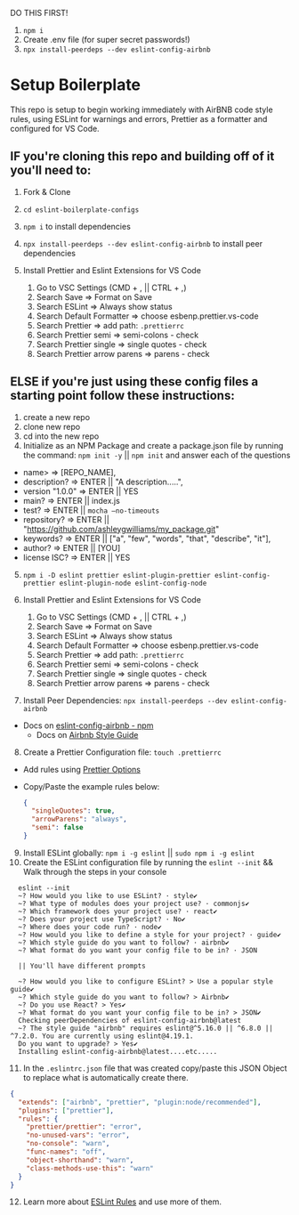 DO THIS FIRST!

1. `npm i`
2. Create .env file (for super secret passwords!)
3. `npx install-peerdeps --dev eslint-config-airbnb`

# Setup Boilerplate

This repo is setup to begin working immediately with AirBNB code style rules, using ESLint for warnings and errors, Prettier as a formatter and configured for VS Code.

## IF you're cloning this repo and building off of it you'll need to:

1. Fork & Clone
2. `cd eslint-boilerplate-configs`
3. `npm i` to install dependencies
4. `npx install-peerdeps --dev eslint-config-airbnb` to install peer dependencies
5. Install Prettier and Eslint Extensions for VS Code

   1. Go to VSC Settings (CMD + , || CTRL + ,)
   1. Search Save => Format on Save
   1. Search ESLint => Always show status
   1. Search Default Formatter => choose esbenp.prettier.vs-code
   1. Search Prettier => add path: `.prettierrc`
   1. Search Prettier semi => semi-colons - check
   1. Search Prettier single => single quotes - check
   1. Search Prettier arrow parens => parens - check

## ELSE if you're just using these config files a starting point follow these instructions:

1. create a new repo
2. clone new repo
3. cd into the new repo
4. Initialize as an NPM Package and create a package.json file by running the command: `npm init -y` || `npm init` and answer each of the questions

- name> => [REPO_NAME],
- description? => ENTER || "A description.....",
- version "1.0.0" => ENTER || YES
- main? => ENTER || index.js
- test? => ENTER || `mocha —no-timeouts`
- repository? => ENTER || "https://github.com/ashleygwilliams/my_package.git"
- keywords? => ENTER || ["a", "few", "words", "that", "describe", "it"],
- author? => ENTER || [YOU]
- license ISC? => ENTER || YES

5. `npm i -D eslint prettier eslint-plugin-prettier eslint-config-prettier eslint-plugin-node eslint-config-node`

6. Install Prettier and Eslint Extensions for VS Code

   1. Go to VSC Settings (CMD + , || CTRL + ,)
   1. Search Save => Format on Save
   1. Search ESLint => Always show status
   1. Search Default Formatter => choose esbenp.prettier.vs-code
   1. Search Prettier => add path: `.prettierrc`
   1. Search Prettier semi => semi-colons - check
   1. Search Prettier single => single quotes - check
   1. Search Prettier arrow parens => parens - check

7. Install Peer Dependencies: `npx install-peerdeps --dev eslint-config-airbnb`

- Docs on [eslint-config-airbnb - npm](https://www.npmjs.com/package/eslint-config-airbnb)
  - Docs on [Airbnb Style Guide](https://github.com/airbnb/javascript)

8. Create a Prettier Configuration file: `touch .prettierrc`

- Add rules using [Prettier Options](https://prettier.io/docs/en/options.html)
- Copy/Paste the example rules below:

  ```json
  {
    "singleQuotes": true,
    "arrowParens": "always",
    "semi": false
  }
  ```

9. Install ESLint globally: `npm i -g eslint` || `sudo npm i -g eslint`
10. Create the ESLint configuration file by running the `eslint --init` && Walk through the steps in your console

```console
  eslint --init
  ~? How would you like to use ESLint? · style✔
  ~? What type of modules does your project use? · commonjs✔
  ~? Which framework does your project use? · react✔
  ~? Does your project use TypeScript? · No✔
  ~? Where does your code run? · node✔
  ~? How would you like to define a style for your project? · guide✔
  ~? Which style guide do you want to follow? · airbnb✔
  ~? What format do you want your config file to be in? · JSON

  || You'll have different prompts

  ~? How would you like to configure ESLint? > Use a popular style guide✔
  ~? Which style guide do you want to follow? > Airbnb✔
  ~? Do you use React? > Yes✔
  ~? What format do you want your config file to be in? > JSON✔
  Checking peerDependencies of eslint-config-airbnb@latest
  ~? The style guide "airbnb" requires eslint@^5.16.0 || ^6.8.0 || ^7.2.0. You are currently using eslint@4.19.1.
  Do you want to upgrade? > Yes✔
  Installing eslint-config-airbnb@latest....etc.....
```

11. In the `.eslintrc.json` file that was created copy/paste this JSON Object to replace what is automatically create there.

```json
{
  "extends": ["airbnb", "prettier", "plugin:node/recommended"],
  "plugins": ["prettier"],
  "rules": {
    "prettier/prettier": "error",
    "no-unused-vars": "error",
    "no-console": "warn",
    "func-names": "off",
    "object-shorthand": "warn",
    "class-methods-use-this": "warn"
  }
}
```

12. Learn more about [ESLint Rules](https://eslint.org/docs/rules/) and use more of them.
